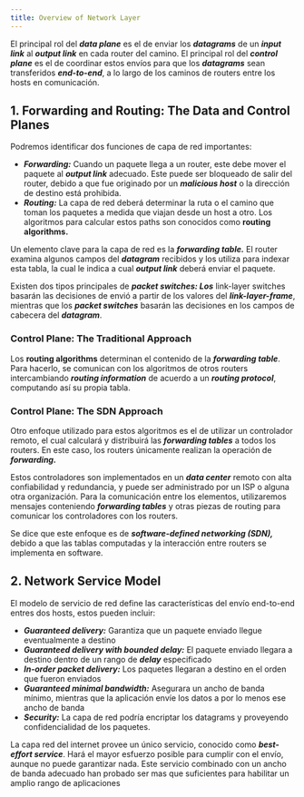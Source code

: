 ```yaml
---
title: Overview of Network Layer
---
```


El principal rol del ***data plane*** es el de enviar los ***datagrams*** de un ***input link*** al ***output link*** en cada router del camino. El principal rol del ***control plane*** es el de coordinar estos envíos para que los ***datagrams*** sean transferidos ***end-to-end***, a lo largo de los caminos de routers entre los hosts en comunicación.

## 1. Forwarding and Routing: The Data and Control Planes

Podremos identificar dos funciones de capa de red importantes:

- ***Forwarding:*** Cuando un paquete llega a un router, este debe mover el paquete al ***output link*** adecuado. Este puede ser bloqueado de salir del router, debido a que fue originado por un ***malicious host*** o la dirección de destino está prohibida.
- ***Routing:*** La capa de red deberá determinar la ruta o el camino que toman los paquetes a medida que viajan desde un host a otro. Los algoritmos para calcular estos paths son conocidos como **routing algorithms.**

Un elemento clave para la capa de red es la ***forwarding table.*** El router examina algunos campos del ***datagram*** recibidos y los utiliza para indexar esta tabla, la cual le indica a cual ***output link*** deberá enviar el paquete.

Existen dos tipos principales de ***packet switches: Los*** link-layer switches basarán las decisiones de envió a partir de los valores del ***link-layer-frame***, mientras que los ***packet switches*** basarán las decisiones en los campos de cabecera del ***datagram***.

### Control Plane: The Traditional Approach

Los **routing algorithms** determinan el contenido de la ***forwarding table***. Para hacerlo, se comunican con los algoritmos de otros routers intercambiando ***routing information*** de acuerdo a un ***routing protocol***, computando así su propia tabla.

### Control Plane: The SDN Approach

Otro enfoque utilizado para estos algoritmos es el de utilizar un controlador remoto, el cual calculará y distribuirá las ***forwarding tables*** a todos los routers. En este caso, los routers únicamente realizan la operación de ***forwarding.***

Estos controladores son implementados en un ***data center*** remoto con alta confiabilidad y redundancia, y puede ser administrado por un ISP o alguna otra organización. Para la comunicación entre los elementos, utilizaremos mensajes conteniendo ***forwarding tables*** y otras piezas de routing para comunicar los controladores con los routers.

Se dice que este enfoque es de ***software-defined networking (SDN),*** debido a que las tablas computadas y la interacción entre routers se implementa en software.

## 2. Network Service Model

El modelo de servicio de red define las características del envío end-to-end entres dos hosts, estos pueden incluir:

- ***Guaranteed delivery:*** Garantiza que un paquete enviado llegue eventualmente a destino
- ***Guaranteed delivery with bounded delay:*** El paquete enviado llegara a destino dentro de un rango de ***delay*** especificado
- ***In-order packet delivery:*** Los paquetes llegaran a destino en el orden que fueron enviados
- ***Guaranteed minimal bandwidth:*** Asegurara un ancho de banda mínimo, mientras que la aplicación envíe los datos a por lo menos ese ancho de banda
- ***Security:*** La capa de red podría encriptar los datagrams y proveyendo confidencialidad de los paquetes.

La capa red del internet provee un único servicio, conocido como ***best-effort service***. Hará el mayor esfuerzo posible para cumplir con el envío, aunque no puede garantizar nada. Este servicio combinado con un ancho de banda adecuado han probado ser mas que suficientes para habilitar un amplio rango de aplicaciones
